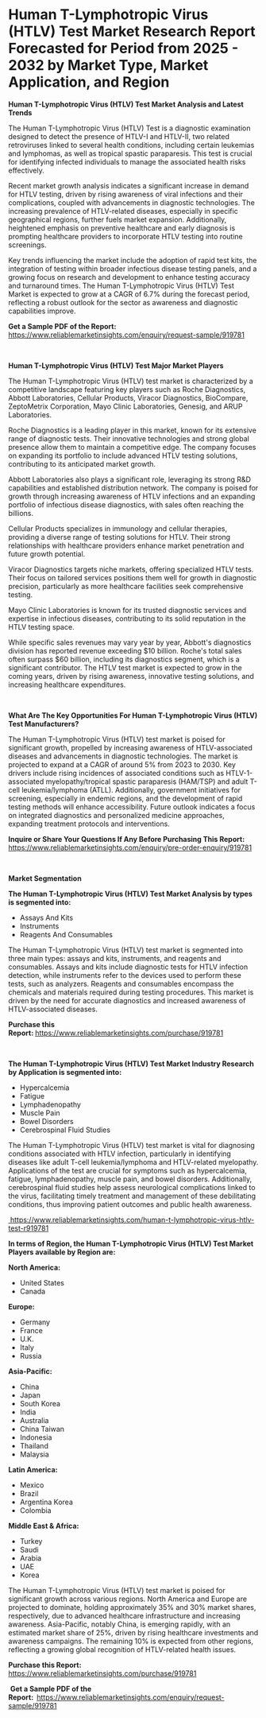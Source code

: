 <p><h1>Human T-Lymphotropic Virus (HTLV) Test Market Research Report Forecasted for Period from 2025 -  2032 by Market Type, Market Application, and Region</h1></p><p><strong>Human T-Lymphotropic Virus (HTLV) Test Market Analysis and Latest Trends</strong></p>
<p><p>The Human T-Lymphotropic Virus (HTLV) Test is a diagnostic examination designed to detect the presence of HTLV-I and HTLV-II, two related retroviruses linked to several health conditions, including certain leukemias and lymphomas, as well as tropical spastic paraparesis. This test is crucial for identifying infected individuals to manage the associated health risks effectively. </p><p>Recent market growth analysis indicates a significant increase in demand for HTLV testing, driven by rising awareness of viral infections and their complications, coupled with advancements in diagnostic technologies. The increasing prevalence of HTLV-related diseases, especially in specific geographical regions, further fuels market expansion. Additionally, heightened emphasis on preventive healthcare and early diagnosis is prompting healthcare providers to incorporate HTLV testing into routine screenings. </p><p>Key trends influencing the market include the adoption of rapid test kits, the integration of testing within broader infectious disease testing panels, and a growing focus on research and development to enhance testing accuracy and turnaround times. The Human T-Lymphotropic Virus (HTLV) Test Market is expected to grow at a CAGR of 6.7% during the forecast period, reflecting a robust outlook for the sector as awareness and diagnostic capabilities improve.</p></p>
<p><strong>Get a Sample PDF of the Report:&nbsp;</strong> <a href="https://www.reliablemarketinsights.com/enquiry/request-sample/919781?utm_campaign=2639&utm_medium=2&utm_source=Github&utm_content=ia&utm_term=14042025&utm_id=human-t-lymphotropic-virus-htlv-test">https://www.reliablemarketinsights.com/enquiry/request-sample/919781</a></p>
<p>&nbsp;</p>
<p><strong>Human T-Lymphotropic Virus (HTLV) Test Major Market Players</strong></p>
<p><p>The Human T-Lymphotropic Virus (HTLV) test market is characterized by a competitive landscape featuring key players such as Roche Diagnostics, Abbott Laboratories, Cellular Products, Viracor Diagnostics, BioCompare, ZeptoMetrix Corporation, Mayo Clinic Laboratories, Genesig, and ARUP Laboratories.</p><p>Roche Diagnostics is a leading player in this market, known for its extensive range of diagnostic tests. Their innovative technologies and strong global presence allow them to maintain a competitive edge. The company focuses on expanding its portfolio to include advanced HTLV testing solutions, contributing to its anticipated market growth.</p><p>Abbott Laboratories also plays a significant role, leveraging its strong R&D capabilities and established distribution network. The company is poised for growth through increasing awareness of HTLV infections and an expanding portfolio of infectious disease diagnostics, with sales often reaching the billions.</p><p>Cellular Products specializes in immunology and cellular therapies, providing a diverse range of testing solutions for HTLV. Their strong relationships with healthcare providers enhance market penetration and future growth potential.</p><p>Viracor Diagnostics targets niche markets, offering specialized HTLV tests. Their focus on tailored services positions them well for growth in diagnostic precision, particularly as more healthcare facilities seek comprehensive testing.</p><p>Mayo Clinic Laboratories is known for its trusted diagnostic services and expertise in infectious diseases, contributing to its solid reputation in the HTLV testing space. </p><p>While specific sales revenues may vary year by year, Abbott's diagnostics division has reported revenue exceeding $10 billion. Roche's total sales often surpass $60 billion, including its diagnostics segment, which is a significant contributor. The HTLV test market is expected to grow in the coming years, driven by rising awareness, innovative testing solutions, and increasing healthcare expenditures.</p></p>
<p>&nbsp;</p>
<p><strong>What Are The Key Opportunities For Human T-Lymphotropic Virus (HTLV) Test Manufacturers?</strong></p>
<p><p>The Human T-Lymphotropic Virus (HTLV) test market is poised for significant growth, propelled by increasing awareness of HTLV-associated diseases and advancements in diagnostic technologies. The market is projected to expand at a CAGR of around 5% from 2023 to 2030. Key drivers include rising incidences of associated conditions such as HTLV-1-associated myelopathy/tropical spastic paraparesis (HAM/TSP) and adult T-cell leukemia/lymphoma (ATLL). Additionally, government initiatives for screening, especially in endemic regions, and the development of rapid testing methods will enhance accessibility. Future outlook indicates a focus on integrated diagnostics and personalized medicine approaches, expanding treatment protocols and interventions.</p></p>
<p><strong>Inquire or Share Your Questions If Any Before Purchasing This Report:</strong> <a href="https://www.reliablemarketinsights.com/enquiry/pre-order-enquiry/919781?utm_campaign=2639&utm_medium=2&utm_source=Github&utm_content=ia&utm_term=14042025&utm_id=human-t-lymphotropic-virus-htlv-test">https://www.reliablemarketinsights.com/enquiry/pre-order-enquiry/919781</a></p>
<p>&nbsp;</p>
<p><strong>Market Segmentation</strong></p>
<p><strong>The Human T-Lymphotropic Virus (HTLV) Test Market Analysis by types is segmented into:</strong></p>
<p><ul><li>Assays And Kits</li><li>Instruments</li><li>Reagents And Consumables</li></ul></p>
<p><p>The Human T-Lymphotropic Virus (HTLV) test market is segmented into three main types: assays and kits, instruments, and reagents and consumables. Assays and kits include diagnostic tests for HTLV infection detection, while instruments refer to the devices used to perform these tests, such as analyzers. Reagents and consumables encompass the chemicals and materials required during testing procedures. This market is driven by the need for accurate diagnostics and increased awareness of HTLV-associated diseases.</p></p>
<p><strong>Purchase this Report:&nbsp;</strong><a href="https://www.reliablemarketinsights.com/purchase/919781?utm_campaign=2639&utm_medium=2&utm_source=Github&utm_content=ia&utm_term=14042025&utm_id=human-t-lymphotropic-virus-htlv-test">https://www.reliablemarketinsights.com/purchase/919781</a></p>
<p>&nbsp;</p>
<p><strong>The Human T-Lymphotropic Virus (HTLV) Test Market Industry Research by Application is segmented into:</strong></p>
<p><ul><li>Hypercalcemia</li><li>Fatigue</li><li>Lymphadenopathy</li><li>Muscle Pain</li><li>Bowel Disorders</li><li>Cerebrospinal Fluid Studies</li></ul></p>
<p><p>The Human T-Lymphotropic Virus (HTLV) test market is vital for diagnosing conditions associated with HTLV infection, particularly in identifying diseases like adult T-cell leukemia/lymphoma and HTLV-related myelopathy. Applications of the test are crucial for symptoms such as hypercalcemia, fatigue, lymphadenopathy, muscle pain, and bowel disorders. Additionally, cerebrospinal fluid studies help assess neurological complications linked to the virus, facilitating timely treatment and management of these debilitating conditions, thus improving patient outcomes and public health awareness.</p></p>
<p><a href="https://www.reliablemarketinsights.com/human-t-lymphotropic-virus-htlv-test-r919781?utm_campaign=2639&utm_medium=2&utm_source=Github&utm_content=ia&utm_term=14042025&utm_id=human-t-lymphotropic-virus-htlv-test">&nbsp;https://www.reliablemarketinsights.com/human-t-lymphotropic-virus-htlv-test-r919781</a></p>
<p><strong>In terms of Region, the Human T-Lymphotropic Virus (HTLV) Test Market Players available by Region are:</strong></p>
<p>
    <p> <strong> North America: </strong>
        <ul>
            <li>United States</li>
            <li>Canada</li>
        </ul>
        </p> 
    <p> <strong> Europe: </strong>
        <ul>
            <li>Germany</li>
            <li>France</li>
            <li>U.K.</li>
            <li>Italy</li>
            <li>Russia</li>
        </ul>
        </p> 
    <p> <strong> Asia-Pacific: </strong>
        <ul>
            <li>China</li>
            <li>Japan</li>
            <li>South Korea</li>
            <li>India</li>
            <li>Australia</li>
            <li>China Taiwan</li>
            <li>Indonesia</li>
            <li>Thailand</li>
            <li>Malaysia</li>
        </ul>
        </p> 
    <p> <strong> Latin America: </strong>
        <ul>
            <li>Mexico</li>
            <li>Brazil</li>
            <li>Argentina Korea</li>
            <li>Colombia</li>
        </ul>
        </p> 
    <p> <strong> Middle East & Africa: </strong>
        <ul>
            <li>Turkey</li>
            <li>Saudi</li>
            <li>Arabia</li>
            <li>UAE</li>
            <li>Korea</li>
        </ul>
    </p>
    </p>
<p><p>The Human T-Lymphotropic Virus (HTLV) test market is poised for significant growth across various regions. North America and Europe are projected to dominate, holding approximately 35% and 30% market shares, respectively, due to advanced healthcare infrastructure and increasing awareness. Asia-Pacific, notably China, is emerging rapidly, with an estimated market share of 25%, driven by rising healthcare investments and awareness campaigns. The remaining 10% is expected from other regions, reflecting a growing global recognition of HTLV-related health issues.</p></p>
<p><strong>Purchase this Report: </strong><a href="https://www.reliablemarketinsights.com/purchase/919781?utm_campaign=2639&utm_medium=2&utm_source=Github&utm_content=ia&utm_term=14042025&utm_id=human-t-lymphotropic-virus-htlv-test">https://www.reliablemarketinsights.com/purchase/919781</a></p>
<p>&nbsp;<strong>Get a Sample PDF of the Report:&nbsp;&nbsp;</strong><a href="https://www.reliablemarketinsights.com/enquiry/request-sample/919781?utm_campaign=2639&utm_medium=2&utm_source=Github&utm_content=ia&utm_term=14042025&utm_id=human-t-lymphotropic-virus-htlv-test">https://www.reliablemarketinsights.com/enquiry/request-sample/919781</a></p>
<p><strong></strong></p>
<p><p></p><p></p><p></p></p>